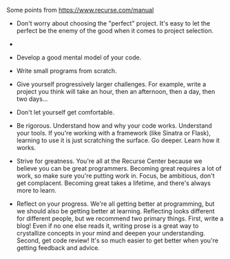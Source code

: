 
Some points from https://www.recurse.com/manual
- Don't worry about choosing the "perfect" project. It's easy to let the perfect be the enemy of the good when it comes to project selection.
- 
- Develop a good mental model of your code.

- Write small programs from scratch.

- Give yourself progressively larger challenges. For example, write a project you think will take an hour, then an afternoon, then a day, then two days…

- Don't let yourself get comfortable.

- Be rigorous. Understand how and why your code works. Understand your tools. If you're working with a framework (like Sinatra or Flask), learning to use it is just scratching the surface. Go deeper. Learn how it works.

- Strive for greatness. You're all at the Recurse Center because we believe you can be great programmers. Becoming great requires a lot of work, so make sure you're putting work in. Focus, be ambitious, don't get complacent. Becoming great takes a lifetime, and there's always more to learn.

- Reflect on your progress. We're all getting better at programming, but we should also be getting better at learning. Reflecting looks different for different people, but we recommend two primary things. First, write a blog! Even if no one else reads it, writing prose is a great way to crystallize concepts in your mind and deepen your understanding. Second, get code review! It's so much easier to get better when you're getting feedback and advice.
